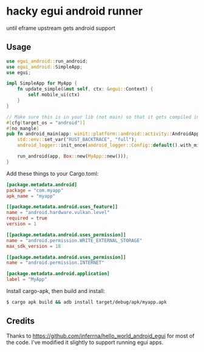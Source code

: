 
# hacky egui android runner

until eframe upstream gets android support

## Usage

```rust
use egui_android::run_android;
use egui_android::SimpleApp;
use egui;

impl SimpleApp for MyApp {
    fn update_simple(&mut self, ctx: &egui::Context) {
        self.mobile_ui(ctx)
    }
}

// Make sure this is in your lib (not main) so that it gets compiled into the dynamic lib for android to pick it up
#[cfg(target_os = "android")]
#[no_mangle]
pub fn android_main(app: winit::platform::android::activity::AndroidApp) {
    std::env::set_var("RUST_BACKTRACE", "full");
    android_logger::init_once(android_logger::Config::default().with_min_level(log::Level::Trace));

    run_android(app, Box::new(MyApp::new()));
}
```

Add these things to your Cargo.toml:

```toml
[package.metadata.android]
package = "com.myapp"
apk_name = "myapp"

[[package.metadata.android.uses_feature]]
name = "android.hardware.vulkan.level"
required = true
version = 1

[[package.metadata.android.uses_permission]]
name = "android.permission.WRITE_EXTERNAL_STORAGE"
max_sdk_version = 18

[[package.metadata.android.uses_permission]]
name = "android.permission.INTERNET"

[package.metadata.android.application]
label = "MyApp"
```

Install cargo-apk, then build and install:

```bash
$ cargo apk build && adb install target/debug/apk/myapp.apk
```

## Credits

Thanks to https://github.com/inferrna/hello_world_android_egui for most of the
code. I've modified it slightly to support running egui apps.
